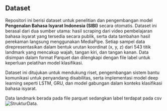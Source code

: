 ## Dataset
Repositori ini berisi dataset untuk penelitian dan pengembangan model **Pengenalan Bahasa Isyarat Indonesia (SIBI)** secara otomatis. Dataset ini berasal dari dua sumber utama: hasil scraping dari video pembelajaran bahasa isyarat yang tersedia secara publik, serta data tambahan hasil perekaman langsung menggunakan MediaPipe. Setiap sampel data direpresentasikan dalam bentuk urutan koordinat (x, y, z) dari 543 titik landmark yang mencakup wajah, tangan kiri, dan tangan kanan. Data disimpan dalam format Parquet dan dilengkapi dengan file label untuk keperluan pelatihan model klasifikasi.

Dataset ini ditujukan untuk mendukung riset, pengembangan sistem bantu komunikasi untuk penyandang disabilitas, serta implementasi model deep learning seperti LSTM, GRU, dan model gabungan dalam konteks klasifikasi bahasa isyarat.

Data landmark berada pada file parquet sedangkan label terdapat pada csv
![StrukturData.](/images/StructureDataset.png.png "Struktur Dataset.")
